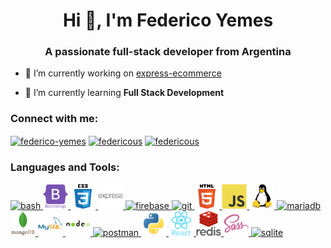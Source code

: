<h1 align="center">Hi 👋, I'm Federico Yemes</h1>
<h3 align="center">A passionate full-stack developer from Argentina</h3>

- 🔭 I’m currently working on [express-ecommerce](https://github.com/federicous/express-ecommerce)

- 🌱 I’m currently learning **Full Stack Development**

<h3 align="left">Connect with me:</h3>
<p align="left">
<a href="https://linkedin.com/in/federico-yemes" target="blank"><img align="center" src="https://raw.githubusercontent.com/rahuldkjain/github-profile-readme-generator/master/src/images/icons/Social/linked-in-alt.svg" alt="federico-yemes" height="30" width="40" /></a>
<a href="https://stackoverflow.com/users/federicous" target="blank"><img align="center" src="https://raw.githubusercontent.com/rahuldkjain/github-profile-readme-generator/master/src/images/icons/Social/stack-overflow.svg" alt="federicous" height="30" width="40" /></a>
<a href="https://www.hackerrank.com/federicous" target="blank"><img align="center" src="https://raw.githubusercontent.com/rahuldkjain/github-profile-readme-generator/master/src/images/icons/Social/hackerrank.svg" alt="federicous" height="30" width="40" /></a>
</p>
	<h3 align="left">Languages and Tools:</h3>
	<p align="left"> <a href="https://www.gnu.org/software/bash/" target="_blank" rel="noreferrer"> <img
				src="https://www.vectorlogo.zone/logos/gnu_bash/gnu_bash-icon.svg" alt="bash" width="40"
				height="40" /> </a> <a href="https://getbootstrap.com" target="_blank" rel="noreferrer">
			<img src="https://raw.githubusercontent.com/devicons/devicon/master/icons/bootstrap/bootstrap-plain-wordmark.svg"
				alt="bootstrap" width="40" height="40" /> </a> <a href="https://www.w3schools.com/css/"
			target="_blank" rel="noreferrer"> <img
				src="https://raw.githubusercontent.com/devicons/devicon/master/icons/css3/css3-original-wordmark.svg"
				alt="css3" width="40" height="40" /> </a> <a href="https://expressjs.com"
			target="_blank" rel="noreferrer"> <img
				src="https://raw.githubusercontent.com/devicons/devicon/master/icons/express/express-original-wordmark.svg"
				alt="express" width="40" height="40" /> </a> <a href="https://firebase.google.com/"
			target="_blank" rel="noreferrer"> <img
				src="https://www.vectorlogo.zone/logos/firebase/firebase-icon.svg" alt="firebase"
				width="40" height="40" /> </a> <a href="https://git-scm.com/" target="_blank"
			rel="noreferrer"> <img src="https://www.vectorlogo.zone/logos/git-scm/git-scm-icon.svg"
				alt="git" width="40" height="40" /> </a> <a href="https://www.w3.org/html/"
			target="_blank" rel="noreferrer"> <img
				src="https://raw.githubusercontent.com/devicons/devicon/master/icons/html5/html5-original-wordmark.svg"
				alt="html5" width="40" height="40" /> </a> <a
			href="https://developer.mozilla.org/en-US/docs/Web/JavaScript" target="_blank" rel="noreferrer">
			<img src="https://raw.githubusercontent.com/devicons/devicon/master/icons/javascript/javascript-original.svg"
				alt="javascript" width="40" height="40" /> </a> <a href="https://www.linux.org/"
			target="_blank" rel="noreferrer"> <img
				src="https://raw.githubusercontent.com/devicons/devicon/master/icons/linux/linux-original.svg"
				alt="linux" width="40" height="40" /> </a> <a href="https://mariadb.org/"
			target="_blank" rel="noreferrer"> <img
				src="https://www.vectorlogo.zone/logos/mariadb/mariadb-icon.svg" alt="mariadb"
				width="40" height="40" /> </a> <a href="https://www.mongodb.com/" target="_blank"
			rel="noreferrer"> <img
				src="https://raw.githubusercontent.com/devicons/devicon/master/icons/mongodb/mongodb-original-wordmark.svg"
				alt="mongodb" width="40" height="40" /> </a> <a href="https://www.mysql.com/"
			target="_blank" rel="noreferrer"> <img
				src="https://raw.githubusercontent.com/devicons/devicon/master/icons/mysql/mysql-original-wordmark.svg"
				alt="mysql" width="40" height="40" /> </a> <a href="https://nodejs.org" target="_blank"
			rel="noreferrer"> <img
				src="https://raw.githubusercontent.com/devicons/devicon/master/icons/nodejs/nodejs-original-wordmark.svg"
				alt="nodejs" width="40" height="40" /> </a> <a href="https://postman.com"
			target="_blank" rel="noreferrer"> <img
				src="https://www.vectorlogo.zone/logos/getpostman/getpostman-icon.svg" alt="postman"
				width="40" height="40" /> </a> <a href="https://www.python.org" target="_blank"
			rel="noreferrer"> <img
				src="https://raw.githubusercontent.com/devicons/devicon/master/icons/python/python-original.svg"
				alt="python" width="40" height="40" /> </a> <a href="https://reactjs.org/"
			target="_blank" rel="noreferrer"> <img
				src="https://raw.githubusercontent.com/devicons/devicon/master/icons/react/react-original-wordmark.svg"
				alt="react" width="40" height="40" /> </a> <a href="https://redis.io" target="_blank"
			rel="noreferrer"> <img
				src="https://raw.githubusercontent.com/devicons/devicon/master/icons/redis/redis-original-wordmark.svg"
				alt="redis" width="40" height="40" /> </a> <a href="https://sass-lang.com"
			target="_blank" rel="noreferrer"> <img
				src="https://raw.githubusercontent.com/devicons/devicon/master/icons/sass/sass-original.svg"
				alt="sass" width="40" height="40" /> </a> <a href="https://www.sqlite.org/"
			target="_blank" rel="noreferrer"> <img
				src="https://www.vectorlogo.zone/logos/sqlite/sqlite-icon.svg" alt="sqlite" width="40"
				height="40" /> </a> </p>

